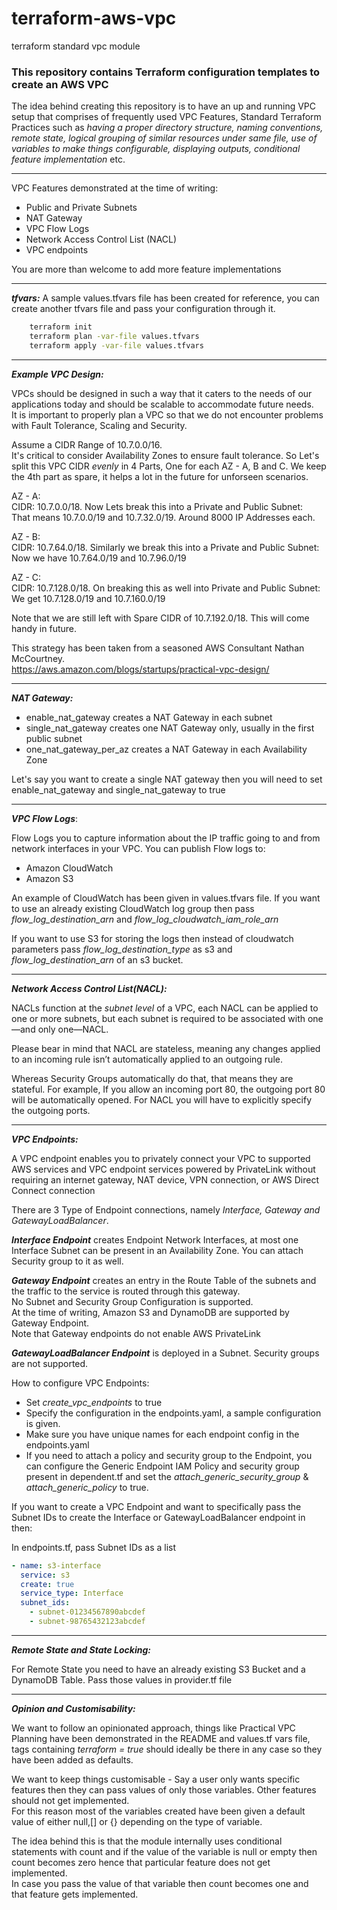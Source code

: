 # terraform-aws-vpc
terraform standard vpc module

### This repository contains Terraform configuration templates to create an AWS VPC

The idea behind creating this repository is to have an up and running VPC setup that comprises of frequently used VPC Features, Standard Terraform Practices such as *having a proper directory structure, naming conventions, remote state, logical grouping of similar resources under same file, use of variables to make things configurable, displaying outputs, conditional feature implementation* etc.

---

VPC Features demonstrated at the time of writing:

- Public and Private Subnets  
- NAT Gateway  
- VPC Flow Logs
- Network Access Control List (NACL)
- VPC endpoints

You are more than welcome to add more feature implementations
  
---

***tfvars:***
A sample values.tfvars file has been created for reference, you can create another tfvars file and
pass your configuration through it.

```bash
    terraform init
    terraform plan -var-file values.tfvars
    terraform apply -var-file values.tfvars
```
---

***Example VPC Design:***

VPCs should be designed in such a way that it caters to the needs of our applications today and should be scalable to accommodate future needs.\
It is important to properly plan a VPC so that we do not encounter problems with Fault Tolerance, Scaling and Security.

Assume a CIDR Range of 10.7.0.0/16.\
It's critical to consider Availability Zones to ensure fault tolerance. So Let's split this VPC 
CIDR *evenly* in 4 Parts, One for each AZ - A, B and C. We keep the 4th part as spare, it helps a lot in the future for unforseen scenarios.

AZ - A:\
CIDR: 10.7.0.0/18. Now Lets break this into a Private and Public Subnet:\
That means 10.7.0.0/19 and 10.7.32.0/19. Around 8000 IP Addresses each.

AZ - B:\
CIDR: 10.7.64.0/18. Similarly we break this into a Private and Public Subnet:\
Now we have 10.7.64.0/19 and 10.7.96.0/19

AZ - C:\
CIDR: 10.7.128.0/18. On breaking this as well into Private and Public Subnet:\
We get 10.7.128.0/19 and 10.7.160.0/19

Note that we are still left with Spare CIDR of 10.7.192.0/18. This will come handy in future.

This strategy has been taken from a seasoned AWS Consultant Nathan McCourtney.\
https://aws.amazon.com/blogs/startups/practical-vpc-design/

---

***NAT Gateway:***

- enable_nat_gateway creates a NAT Gateway in each subnet
- single_nat_gateway creates one NAT Gateway only, usually in the first public subnet
- one_nat_gateway_per_az creates a NAT Gateway in each Availability Zone

Let's say you want to create a single NAT gateway then you will need to set enable_nat_gateway and single_nat_gateway to true

---

***VPC Flow Logs***:

Flow Logs you to capture information about the IP traffic going to and from network interfaces in your VPC.
You can publish Flow logs to:
- Amazon CloudWatch
- Amazon S3 

An example of CloudWatch has been given in values.tfvars file.
If you want to use an already existing CloudWatch log group then pass *flow_log_destination_arn* and *flow_log_cloudwatch_iam_role_arn*

If you want to use S3 for storing the logs then instead of cloudwatch parameters pass *flow_log_destination_type* as s3 and *flow_log_destination_arn* of an s3 bucket.

---

***Network Access Control List(NACL):***

NACLs function at the _subnet level_ of a VPC, each NACL can be applied to one or more subnets, but each subnet is required to be associated with one—and only one—NACL.

Please bear in mind that NACL are stateless, meaning any changes applied to an incoming rule isn’t automatically applied to an outgoing rule. 

Whereas Security Groups automatically do that, that means they are stateful.
For example, If you allow an incoming port 80, the outgoing port 80 will be automatically opened.
For NACL you will have to explicitly specify the outgoing ports.

---

***VPC Endpoints:***

A VPC endpoint enables you to privately connect your VPC to supported AWS services and VPC endpoint services powered by PrivateLink without requiring an internet gateway, NAT device, VPN connection, or AWS Direct Connect connection

There are 3 Type of Endpoint connections, namely *Interface, Gateway and GatewayLoadBalancer*.

***Interface Endpoint*** creates Endpoint Network Interfaces, at most one Interface Subnet can be present in an Availability Zone. You can attach Security group to it as well.

***Gateway Endpoint*** creates an entry in the Route Table of the subnets and the traffic to the service is routed through this gateway.\
No Subnet and Security Group Configuration is supported.\
At the time of writing, Amazon S3 and DynamoDB are supported by Gateway Endpoint.\
Note that Gateway endpoints do not enable AWS PrivateLink

***GatewayLoadBalancer Endpoint*** is deployed in a Subnet. Security groups are not supported.

How to configure VPC Endpoints:
- Set *create_vpc_endpoints* to true
- Specify the configuration in the endpoints.yaml, a sample configuration is given.
- Make sure you have unique names for each endpoint config in the endpoints.yaml
- If you need to attach a policy and security group to the Endpoint, you can configure 
  the Generic Endpoint IAM Policy and security group present in dependent.tf and
  set the *attach_generic_security_group* & *attach_generic_policy* to true.

If you want to create a VPC Endpoint and want to specifically pass the Subnet IDs to create the 
Interface or GatewayLoadBalancer endpoint in then:

In endpoints.tf, pass Subnet IDs as a list

```yaml
- name: s3-interface
  service: s3
  create: true
  service_type: Interface
  subnet_ids:
    - subnet-01234567890abcdef
    - subnet-98765432123abcdef
```

---

***Remote State and State Locking:***

For Remote State you need to have an already existing S3 Bucket and a DynamoDB Table. Pass those values in provider.tf file

---

***Opinion and Customisability:***

We want to follow an opinionated approach, things like Practical VPC Planning have been demonstrated in the README and values.tf vars file, tags containing *terraform = true* should ideally be there in any case so they have been added as defaults.

We want to keep things customisable - Say a user only wants specific features then they can pass values of only those variables. 
Other features should not get implemented.\
For this reason most of the variables created have been given a default value of either null,[] or {}
depending on the type of variable.

The idea behind this is that the module internally uses conditional statements with count and if the
value of the variable is null or empty then count becomes zero hence that particular feature does not
get implemented.\
In case you pass the value of that variable then count becomes one and that feature gets implemented.
